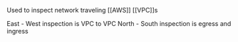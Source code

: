 Used to inspect network traveling [[AWS]] [[VPC]]s

East - West inspection is VPC to VPC
North - South inspection is egress and ingress